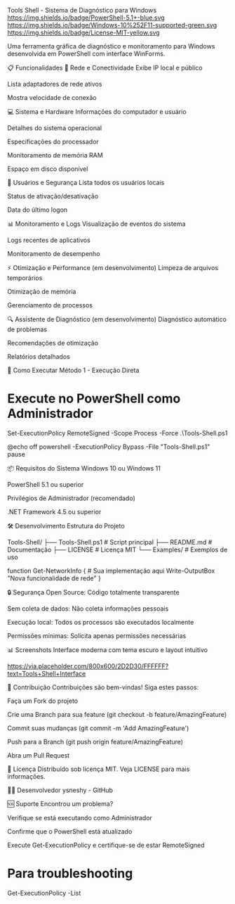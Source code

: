 Tools Shell - Sistema de Diagnóstico para Windows
https://img.shields.io/badge/PowerShell-5.1+-blue.svg
https://img.shields.io/badge/Windows-10%252F11-supported-green.svg
https://img.shields.io/badge/License-MIT-yellow.svg

Uma ferramenta gráfica de diagnóstico e monitoramento para Windows desenvolvida em PowerShell com interface WinForms.

📋 Funcionalidades
🔧 Rede e Conectividade
Exibe IP local e público

Lista adaptadores de rede ativos

Mostra velocidade de conexão

💻 Sistema e Hardware
Informações do computador e usuário

Detalhes do sistema operacional

Especificações do processador

Monitoramento de memória RAM

Espaço em disco disponível

👥 Usuários e Segurança
Lista todos os usuários locais

Status de ativação/desativação

Data do último logon

📊 Monitoramento e Logs
Visualização de eventos do sistema

Logs recentes de aplicativos

Monitoramento de desempenho

⚡ Otimização e Performance (em desenvolvimento)
Limpeza de arquivos temporários

Otimização de memória

Gerenciamento de processos

🔍 Assistente de Diagnóstico (em desenvolvimento)
Diagnóstico automático de problemas

Recomendações de otimização

Relatórios detalhados

🚀 Como Executar
Método 1 - Execução Direta

# Execute no PowerShell como Administrador
Set-ExecutionPolicy RemoteSigned -Scope Process -Force
.\Tools-Shell.ps1

@echo off
powershell -ExecutionPolicy Bypass -File "Tools-Shell.ps1"
pause

📦 Requisitos do Sistema
Windows 10 ou Windows 11

PowerShell 5.1 ou superior

Privilégios de Administrador (recomendado)

.NET Framework 4.5 ou superior

🛠️ Desenvolvimento
Estrutura do Projeto

Tools-Shell/
├── Tools-Shell.ps1          # Script principal
├── README.md               # Documentação
├── LICENSE                 # Licença MIT
└── Examples/               # Exemplos de uso

function Get-NetworkInfo {
    # Sua implementação aqui
    Write-OutputBox "Nova funcionalidade de rede"
}

🔒 Segurança
Open Source: Código totalmente transparente

Sem coleta de dados: Não coleta informações pessoais

Execução local: Todos os processos são executados localmente

Permissões mínimas: Solicita apenas permissões necessárias

📊 Screenshots
Interface moderna com tema escuro e layout intuitivo

https://via.placeholder.com/800x600/2D2D30/FFFFFF?text=Tools+Shell+Interface

🤝 Contribuição
Contribuições são bem-vindas! Siga estes passos:

Faça um Fork do projeto

Crie uma Branch para sua feature (git checkout -b feature/AmazingFeature)

Commit suas mudanças (git commit -m 'Add AmazingFeature')

Push para a Branch (git push origin feature/AmazingFeature)

Abra um Pull Request

📝 Licença
Distribuído sob licença MIT. Veja LICENSE para mais informações.

👨‍💻 Desenvolvedor
ysneshy - GitHub

🆘 Suporte
Encontrou um problema?

Verifique se está executando como Administrador

Confirme que o PowerShell está atualizado

Execute Get-ExecutionPolicy e certifique-se de estar RemoteSigned

# Para troubleshooting
Get-ExecutionPolicy -List
